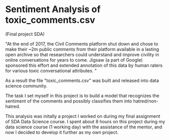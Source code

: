 # Sentiment Analysis of toxic_comments.csv
(Final project SDA)

"At the end of 2017, the Civil Comments platform shut down and chose to make their ~2m public comments from their platform available in a lasting open archive so that researchers could understand and improve civility in online conversations for years to come. 
Jigsaw (a part of Google) sponsored this effort and extended annotation of this data by human raters for various toxic conversational attributes. "

As a result the file "toxic_comments.csv" was built and released into data science community. 

The task I set myself in this project is to build a model that recognizes the sentiment of the comments and possibly classifies them into hatred/non-hatred.

This analysis was initally a project I worked on during my final assignment of SDA Data Science course. 
I spent about 8 hours on this project during my data science course (1 working day) with the assistance of the mentor, and now I decided to develop it further as my own project.


